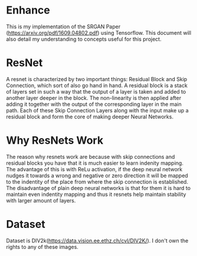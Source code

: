 # Enhance

This is my implementation of the SRGAN Paper (https://arxiv.org/pdf/1609.04802.pdf) using Tensorflow. This document will also detail my understanding to concepts useful for this project.

# ResNet

A resnet is characterized by two important things: Residual Block and Skip Connection, which sort of also go hand in hand. A residual block is a stack of layers set in such a way that the output of a layer is taken and added to another layer deeper in the block. The non-linearity is then applied after adding it together with the output of the corresponding layer in the main path. Each of these Skip Connection Layers along with the input make up a residual block and form the core of making deeper Neural Networks. 

# Why ResNets Work

The reason why resnets work are because with skip connections and residual blocks you have that it is much easier to learn indenity mapping. The advantage of this is with ReLu activation, if the deep neural network nudges it towards a wrong and negative or zero direction it will be mapped to the indentity of the place from where the skip connection is established. The disadvantage of plain deep neural networks is that for them it is hard to maintain even indentity mapping and thus it resnets help maintain stability with larger amount of layers.

# Dataset

Dataset is DIV2k(https://data.vision.ee.ethz.ch/cvl/DIV2K/). I don't own the rights to any of these images.
